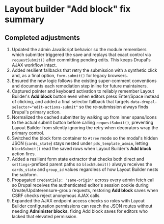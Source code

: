# Layout builder "Add block" fix summary

## Completed adjustments

1. Updated the admin JavaScript behavior so the module remembers which submitter triggered the save and replays that exact control via `requestSubmit()` after committing pending edits. This keeps Drupal's AJAX workflow intact.
2. Added resilient fallbacks that retry the submission with a synthetic click and, as a final option, `form.submit()` for legacy browsers.
3. Ensured the new logic follows the existing super-comment conventions and documents each remediation step inline for future maintainers.
4. Captured pointer and keyboard activation to reliably remember Layout Builder's **Add block** button even when editors press Enter/Space instead of clicking, and added a final selector fallback that targets `data-drupal-selector="edit-actions-submit"` so the re-submission always finds Drupal's primary action.
5. Normalized the cached submitter by walking up from inner spans/icons to the actual submit button before calling `requestSubmit()`, preventing Layout Builder from silently ignoring the retry when decorators wrap the primary control.
6. Switched the block form container to `#tree` mode so the modal's hidden JSON (`cards_state`) stays nested under `pds_template_admin`, letting `blockSubmit()` read the saved rows when Layout Builder's **Add block** action fires.
7. Added a resilient form state extractor that checks both direct and `settings`-prefixed parent paths so `blockSubmit()` always receives the `cards_state` and `group_id` values regardless of how Layout Builder nests the subform.
8. Propagated `credentials: 'same-origin'` across every admin fetch call so Drupal receives the authenticated editor's session cookie during Create/Update/ensure-group requests, restoring **Add block** saves when CSRF checks reject anonymous AJAX calls.
9. Expanded the AJAX endpoint access checks so roles with Layout Builder configuration permissions can reach the JSON routes without needing **Administer blocks**, fixing Add block saves for editors who lacked that elevated permission.

